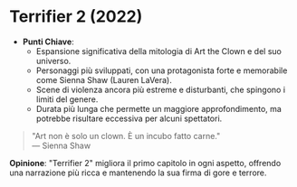 # Terrifier 2 (2022)

- **Punti Chiave**: 
  - Espansione significativa della mitologia di Art the Clown e del suo universo.
  - Personaggi più sviluppati, con una protagonista forte e memorabile come Sienna Shaw (Lauren LaVera).
  - Scene di violenza ancora più estreme e disturbanti, che spingono i limiti del genere.
  - Durata più lunga che permette un maggiore approfondimento, ma potrebbe risultare eccessiva per alcuni spettatori.

> "Art non è solo un clown. È un incubo fatto carne."  
> — Sienna Shaw

**Opinione**: "Terrifier 2" migliora il primo capitolo in ogni aspetto, offrendo una narrazione più ricca e mantenendo la sua firma di gore e terrore.
